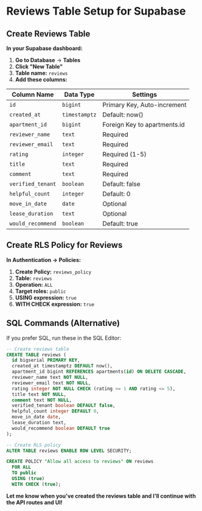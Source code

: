 # Reviews Table Setup for Supabase

## Create Reviews Table

**In your Supabase dashboard:**

1. **Go to Database** → **Tables**
2. **Click "New Table"**
3. **Table name:** `reviews`
4. **Add these columns:**

| Column Name | Data Type | Settings |
|-------------|-----------|----------|
| `id` | `bigint` | Primary Key, Auto-increment |
| `created_at` | `timestamptz` | Default: now() |
| `apartment_id` | `bigint` | Foreign Key to apartments.id |
| `reviewer_name` | `text` | Required |
| `reviewer_email` | `text` | Required |
| `rating` | `integer` | Required (1-5) |
| `title` | `text` | Required |
| `comment` | `text` | Required |
| `verified_tenant` | `boolean` | Default: false |
| `helpful_count` | `integer` | Default: 0 |
| `move_in_date` | `date` | Optional |
| `lease_duration` | `text` | Optional |
| `would_recommend` | `boolean` | Default: true |

## Create RLS Policy for Reviews

**In Authentication → Policies:**

1. **Create Policy:** `reviews_policy`
2. **Table:** `reviews`
3. **Operation:** `ALL`
4. **Target roles:** `public`
5. **USING expression:** `true`
6. **WITH CHECK expression:** `true`

## SQL Commands (Alternative)

If you prefer SQL, run these in the SQL Editor:

```sql
-- Create reviews table
CREATE TABLE reviews (
  id bigserial PRIMARY KEY,
  created_at timestamptz DEFAULT now(),
  apartment_id bigint REFERENCES apartments(id) ON DELETE CASCADE,
  reviewer_name text NOT NULL,
  reviewer_email text NOT NULL,
  rating integer NOT NULL CHECK (rating >= 1 AND rating <= 5),
  title text NOT NULL,
  comment text NOT NULL,
  verified_tenant boolean DEFAULT false,
  helpful_count integer DEFAULT 0,
  move_in_date date,
  lease_duration text,
  would_recommend boolean DEFAULT true
);

-- Create RLS policy
ALTER TABLE reviews ENABLE ROW LEVEL SECURITY;

CREATE POLICY "Allow all access to reviews" ON reviews
  FOR ALL
  TO public
  USING (true)
  WITH CHECK (true);
```

**Let me know when you've created the reviews table and I'll continue with the API routes and UI!**
